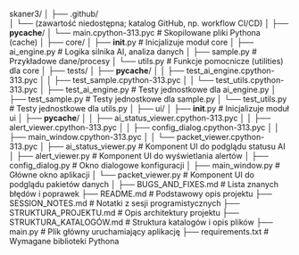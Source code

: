 skaner3/
│
├── .github/  
│   └── (zawartość niedostępna; katalog GitHub, np. workflow CI/CD)
│
├── __pycache__/
│   └── main.cpython-313.pyc  # Skopilowane pliki Pythona (cache)
│
├── core/
│   ├── __init__.py           # Inicjalizuje moduł core
│   ├── ai_engine.py          # Logika silnika AI, analiza danych
│   ├── sample.py             # Przykładowe dane/procesy
│   └── utils.py              # Funkcje pomocnicze (utilities) dla core
│
├── tests/
│   ├── __pycache__/
│   │   ├── test_ai_engine.cpython-313.pyc
│   │   ├── test_sample.cpython-313.pyc
│   │   └── test_utils.cpython-313.pyc
│   ├── test_ai_engine.py     # Testy jednostkowe dla ai_engine.py
│   ├── test_sample.py        # Testy jednostkowe dla sample.py
│   └── test_utils.py         # Testy jednostkowe dla utils.py
│
├── ui/
│   ├── __init__.py           # Inicjalizuje moduł ui
│   ├── __pycache__/
│   │   ├── ai_status_viewer.cpython-313.pyc
│   │   ├── alert_viewer.cpython-313.pyc
│   │   ├── config_dialog.cpython-313.pyc
│   │   ├── main_window.cpython-313.pyc
│   │   └── packet_viewer.cpython-313.pyc
│   ├── ai_status_viewer.py   # Komponent UI do podglądu statusu AI
│   ├── alert_viewer.py       # Komponent UI do wyświetlania alertów
│   ├── config_dialog.py      # Okno dialogowe konfiguracji
│   ├── main_window.py        # Główne okno aplikacji
│   └── packet_viewer.py      # Komponent UI do podglądu pakietów danych
│
├── BUGS_AND_FIXES.md         # Lista znanych błędów i poprawek
├── README.md                 # Podstawowy opis projektu
├── SESSION_NOTES.md          # Notatki z sesji programistycznych
├── STRUKTURA_PROJEKTU.md     # Opis architektury projektu
├── STRUKTURA_KATALOGÓW.md    # Struktura katalogów i opis plików
├── main.py                   # Plik główny uruchamiający aplikację
├── requirements.txt          # Wymagane biblioteki Pythona
